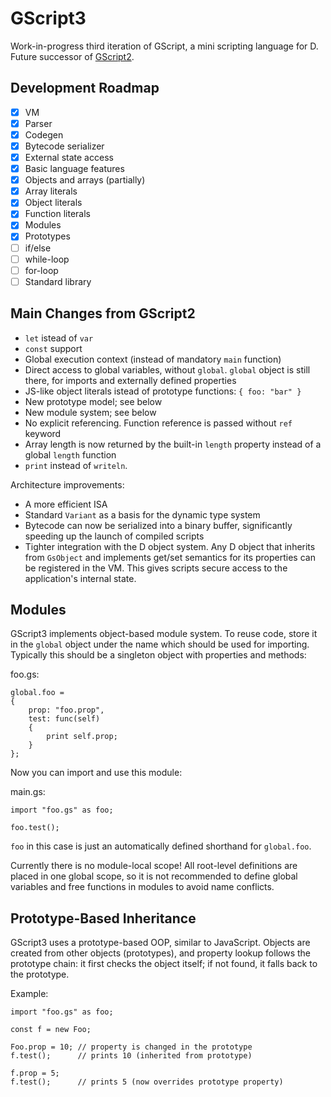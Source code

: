 # GScript3

Work-in-progress third iteration of GScript, a mini scripting language for D. Future successor of [GScript2](https://github.com/gecko0307/gscript2).

## Development Roadmap
* [x] VM
* [x] Parser
* [x] Codegen
* [x] Bytecode serializer
* [x] External state access
* [x] Basic language features
* [x] Objects and arrays (partially)
* [x] Array literals
* [x] Object literals
* [x] Function literals
* [x] Modules
* [x] Prototypes
* [ ] if/else
* [ ] while-loop
* [ ] for-loop
* [ ] Standard library

## Main Changes from GScript2
- `let` istead of `var`
- `const` support
- Global execution context (instead of mandatory `main` function)
- Direct access to global variables, without `global`. `global` object is still there, for imports and externally defined properties
- JS-like object literals istead of prototype functions: `{ foo: "bar" }`
- New prototype model; see below
- New module system; see below
- No explicit referencing. Function reference is passed without `ref` keyword
- Array length is now returned by the built-in `length` property instead of a global `length` function
- `print` instead of `writeln`.

Architecture improvements:
- A more efficient ISA
- Standard `Variant` as a basis for the dynamic type system
- Bytecode can now be serialized into a binary buffer, significantly speeding up the launch of compiled scripts
- Tighter integration with the D object system. Any D object that inherits from `GsObject` and implements get/set semantics for its properties can be registered in the VM. This gives scripts secure access to the application's internal state.

## Modules
GScript3 implements object-based module system. To reuse code, store it in the `global` object under the name which should be used for importing. Typically this should be a singleton object with properties and methods:

foo.gs:
```
global.foo =
{
    prop: "foo.prop",
    test: func(self)
    {
        print self.prop;
    }
};
```

Now you can import and use this module:

main.gs:
```
import "foo.gs" as foo;

foo.test();
```

`foo` in this case is just an automatically defined shorthand for `global.foo`.

Currently there is no module-local scope! All root-level definitions are placed in one global scope, so it is not recommended to define global variables and free functions in modules to avoid name conflicts.

## Prototype-Based Inheritance
GScript3 uses a prototype-based OOP, similar to JavaScript. Objects are created from other objects (prototypes), and property lookup follows the prototype chain: it first checks the object itself; if not found, it falls back to the prototype.

Example:

```
import "foo.gs" as foo;

const f = new Foo;

Foo.prop = 10; // property is changed in the prototype
f.test();      // prints 10 (inherited from prototype)

f.prop = 5;
f.test();      // prints 5 (now overrides prototype property)
```
